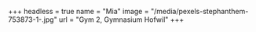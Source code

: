 +++
headless = true
name = "Mia"
image = "/media/pexels-stephanthem-753873-1-.jpg"
url = "Gym 2, Gymnasium Hofwil"
+++
